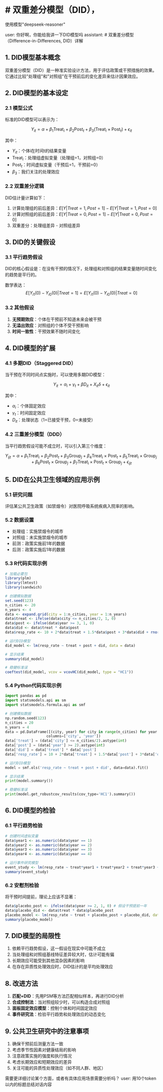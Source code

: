 # # 双重差分模型（DID），
使用模型"deepseek-reasoner"

user: 你好啊，你能给我讲一下DID模型吗
assistant: # 双重差分模型（Difference-in-Differences, DID）详解

## 1. DID模型基本概念

双重差分模型（DID）是一种准实验设计方法，用于评估政策或干预措施的效果。它通过比较"处理组"和"对照组"在干预前后的变化差异来估计因果效应。

## 2. DID模型的基本设定

### 2.1 模型公式

标准的DID模型可以表示为：

$$
Y_{it} = \alpha + \beta_1 \text{Treat}_i + \beta_2 \text{Post}_t + \beta_3 (\text{Treat}_i \times \text{Post}_t) + \epsilon_{it}
$$

其中：
- $Y_{it}$：个体i在时间t的结果变量
- $\text{Treat}_i$：处理组虚拟变量（处理组=1，对照组=0）
- $\text{Post}_t$：时间虚拟变量（干预后=1，干预前=0）
- $\beta_3$：我们关注的处理效应

### 2.2 双重差分逻辑

DID估计量计算如下：

1. 计算处理组的前后差异：$E[Y|Treat=1,Post=1] - E[Y|Treat=1,Post=0]$
2. 计算对照组的前后差异：$E[Y|Treat=0,Post=1] - E[Y|Treat=0,Post=0]$
3. 双重差分：处理组差异 - 对照组差异

## 3. DID的关键假设

### 3.1 平行趋势假设

DID的核心假设是：在没有干预的情况下，处理组和对照组的结果变量随时间变化的趋势是平行的。

数学表达：
$$
E[Y_{i1}(0) - Y_{i0}(0)|Treat=1] = E[Y_{i1}(0) - Y_{i0}(0)|Treat=0]
$$

### 3.2 其他假设

1. **无预期效应**：个体在干预前不知道未来会被干预
2. **无溢出效应**：对照组的个体不受干预影响
3. **时间一致性**：干预效果不随时间变化

## 4. DID模型的扩展

### 4.1 多期DID（Staggered DID）

当干预在不同时间点实施时，可以使用多期DID模型：

$$
Y_{it} = \alpha_i + \gamma_t + \beta D_{it} + X_{it}\delta + \epsilon_{it}
$$

其中：
- $\alpha_i$：个体固定效应
- $\gamma_t$：时间固定效应
- $D_{it}$：处理状态（1=已接受干预，0=未接受）

### 4.2 三重差分模型（DDD）

当平行趋势假设可能不成立时，可以引入第三个维度：

$$
Y_{ijt} = \alpha + \beta_1 \text{Treat}_i + \beta_2 \text{Post}_t + \beta_3 \text{Group}_j + \beta_4 \text{Treat}_i \times \text{Post}_t + \beta_5 \text{Treat}_i \times \text{Group}_j + \beta_6 \text{Post}_t \times \text{Group}_j + \beta_7 \text{Treat}_i \times \text{Post}_t \times \text{Group}_j + \epsilon_{ijt}
$$

## 5. DID在公共卫生领域的应用示例

### 5.1 研究问题

评估某公共卫生政策（如禁烟令）对医院呼吸系统疾病入院率的影响。

### 5.2 数据设置

- 处理组：实施禁烟令的城市
- 对照组：未实施禁烟令的城市
- 前测：政策实施前1年的数据
- 后测：政策实施后1年的数据

### 5.3 R代码实现示例

```r
# 加载必要包
library(plm)
library(lmtest)
library(sandwich)

# 创建模拟数据
set.seed(123)
n_cities <- 20
n_years <- 4
data <- expand.grid(city = 1:n_cities, year = 1:n_years)
data$treat <- ifelse(data$city <= n_cities/2, 1, 0)
data$post <- ifelse(data$year >= 3, 1, 0)
data$did <- data$treat * data$post
data$resp_rate <- 10 + 2*data$treat + 1.5*data$post + 3*data$did + rnorm(nrow(data), 0, 1)

# 运行DID模型
did_model <- lm(resp_rate ~ treat + post + did, data = data)

# 显示结果
summary(did_model)

# 稳健标准误
coeftest(did_model, vcov = vcovHC(did_model, type = "HC1"))
```

### 5.4 Python代码实现示例

```python
import pandas as pd
import statsmodels.api as sm
import statsmodels.formula.api as smf

# 创建模拟数据
np.random.seed(123)
n_cities = 20
n_years = 4
data = pd.DataFrame([(city, year) for city in range(n_cities) for year in range(n_years)],
                   columns=['city', 'year'])
data['treat'] = (data['city'] <= n_cities/2).astype(int)
data['post'] = (data['year'] >= 2).astype(int)
data['did'] = data['treat'] * data['post']
data['resp_rate'] = 10 + 2*data['treat'] + 1.5*data['post'] + 3*data['did'] + np.random.normal(0, 1, len(data))

# 运行DID模型
model = smf.ols('resp_rate ~ treat + post + did', data=data).fit()

# 显示结果
print(model.summary())

# 稳健标准误
print(model.get_robustcov_results(cov_type='HC1').summary())
```

## 6. DID模型的检验

### 6.1 平行趋势检验

```r
# 创建时间虚拟变量
data$year1 <- as.numeric(data$year == 1)
data$year2 <- as.numeric(data$year == 2)
data$year3 <- as.numeric(data$year == 3)
data$year4 <- as.numeric(data$year == 4)

# 运行事件研究模型
event_study <- lm(resp_rate ~ treat*year1 + treat*year2 + treat*year3 + treat*year4, data = data)
summary(event_study)
```

### 6.2 安慰剂检验

将干预时间提前，理论上应该不显著：
```r
data$placebo_post <- ifelse(data$year >= 2, 1, 0) # 假设干预提前一年
data$placebo_did <- data$treat * data$placebo_post
placebo_model <- lm(resp_rate ~ treat + placebo_post + placebo_did, data = data)
summary(placebo_model)
```

## 7. DID模型的局限性

1. 依赖平行趋势假设，这一假设在现实中可能不成立
2. 当处理组和对照组基线特征差异较大时，估计可能有偏
3. 长期效应可能受到其他混杂因素的影响
4. 在存在异质性处理效应时，DID估计的是平均处理效应

## 8. 改进方法

1. **匹配+DID**：先用PSM等方法匹配相似样本，再进行DID分析
2. **合成控制法**：当对照组较少时，可以构造合成对照组
3. **面板固定效应模型**：控制个体和时间固定效应
4. **事件研究法**：检验平行趋势和处理效应的动态变化

## 9. 公共卫生研究中的注意事项

1. 确保干预前后测量方法一致
2. 考虑季节性因素对健康结局的影响
3. 注意政策实施的强度和执行情况
4. 考虑长期效应和短期效应的差异
5. 关注可能的异质性处理效应（如不同人群、地区）

需要更详细讨论某个方面，或者有具体应用场景需要分析吗？
user: 用10个token以内的标题总结对话内容
